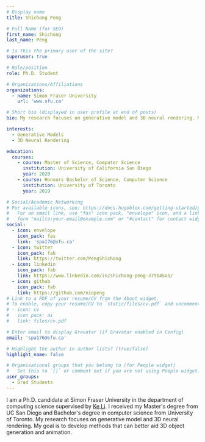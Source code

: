 ```yaml
---
# Display name
title: Shichong Peng

# Full Name (for SEO)
first_name: Shichong
last_name: Peng

# Is this the primary user of the site?
superuser: true

# Role/position
role: Ph.D. Student

# Organizations/Affiliations
organizations:
  - name: Simon Fraser University
    url: 'www.sfu.ca'

# Short bio (displayed in user profile at end of posts)
bio: My research focuses on generative model and 3D neural rendering. My goal is to develop methods that can better aid 3D object generation and animation. 

interests:
  - Generative Models
  - 3D Neural Rendering

education:
  courses:
    - course: Master of Science, Computer Science
      institution: University of California San Diego
      year: 2020
    - course: Honours Bachelor of Science, Computer Science
      institution: University of Toronto
      year: 2019

# Social/Academic Networking
# For available icons, see: https://docs.hugoblox.com/getting-started/page-builder/#icons
#   For an email link, use "fas" icon pack, "envelope" icon, and a link in the
#   form "mailto:your-email@example.com" or "#contact" for contact widget.
social:
  - icon: envelope
    icon_pack: fas
    link: 'spa176@sfu.ca'
  - icon: twitter
    icon_pack: fab
    link: https://twitter.com/PengShichong
  - icon: linkedin
    icon_pack: fab
    link: https://www.linkedin.com/in/shichong-peng-379b45a5/
  - icon: github
    icon_pack: fab
    link: https://github.com/niopeng
# Link to a PDF of your resume/CV from the About widget.
# To enable, copy your resume/CV to `static/files/cv.pdf` and uncomment the lines below.
# - icon: cv
#   icon_pack: ai
#   link: files/cv.pdf

# Enter email to display Gravatar (if Gravatar enabled in Config)
email: 'spa176@sfu.ca'

# Highlight the author in author lists? (true/false)
highlight_name: false

# Organizational groups that you belong to (for People widget)
#   Set this to `[]` or comment out if you are not using People widget.
user_groups:
  - Grad Students
---
```


I am a Ph.D. candidate at Simon Fraser University in the department of computing science supervised by [Ke Li](https://www.sfu.ca/~keli//). I received my Master's degree from UC San Diego and Bachelor's degree in computer science from University of Toronto. My research focuses on generative model and 3D neural rendering. My goal is to develop methods that can better aid 3D object generation and animation. 